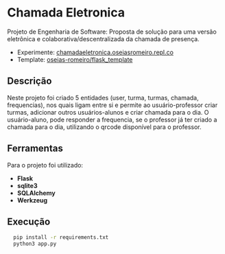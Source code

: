 # Chamada Eletronica

Projeto de Engenharia de Software: Proposta de solução para uma versão eletrônica e colaborativa/descentralizada da chamada de presença.

- Experimente: [chamadaeletronica.oseiasromeiro.repl.co](https://chamadaeletronica.oseiasromeiro.repl.co)
- Template: [oseias-romeiro/flask_template](https://github.com/oseias-romeiro/flask_template)

## Descrição

Neste projeto foi criado 5 entidades (user, turma, turmas, chamada, frequencias), nos quais ligam entre si e permite ao usuário-professor criar turmas, adicionar outros usuários-alunos e criar chamada para o dia. O usuário-aluno, pode responder a frequencia, se o professor já ter criado a chamada para o dia, utilizando o qrcode disponível para o professor.

## Ferramentas

Para o projeto foi utilizado:
  - **Flask**
  - **sqlite3**
  - **SQLAlchemy**
  - **Werkzeug**


## Execução 

```sh
  pip install -r requirements.txt
  python3 app.py
```

